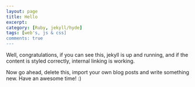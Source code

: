 ```yaml
---
layout: page
title: Hello
excerpt:
category: [Ruby, jekyll/hyde]
tags: [web's, js & css]
comments: true
---
```


Well, congratulations, if you can see this, jekyll is up and running, 
and if the content is styled correctly, internal linking is working.
<!--more-->
Now go ahead, delete this, import your own blog posts and write something new.
Have an awesome time! :)

